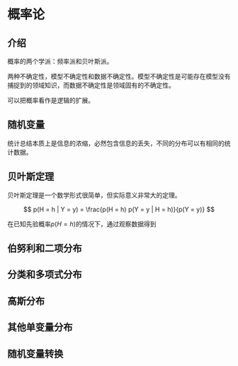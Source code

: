 # 概率论

## 介绍

概率的两个学派：频率派和贝叶斯派。

两种不确定性，模型不确定性和数据不确定性。模型不确定性是可能存在模型没有捕捉到的领域知识，而数据不确定性是领域固有的不确定性。

可以把概率看作是逻辑的扩展。

## 随机变量

统计总结本质上是信息的浓缩，必然包含信息的丢失，不同的分布可以有相同的统计数据。

## 贝叶斯定理

贝叶斯定理是一个数学形式很简单，但实际意义非常大的定理。

$$
p(H = h | Y = y) = \frac{p(H = h) p(Y = y | H = h)}{p(Y = y)}
$$

在已知先验概率$p(H=h)$的情况下，通过观察数据得到

## 伯努利和二项分布

## 分类和多项式分布

## 高斯分布

## 其他单变量分布

## 随机变量转换
